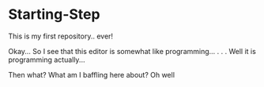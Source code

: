 # Starting-Step
This is my first repository.. ever!

Okay... So I see that this editor is somewhat like programming...
.
.
.
Well it is programming actually...

Then what? What am I baffling here about?
Oh well
